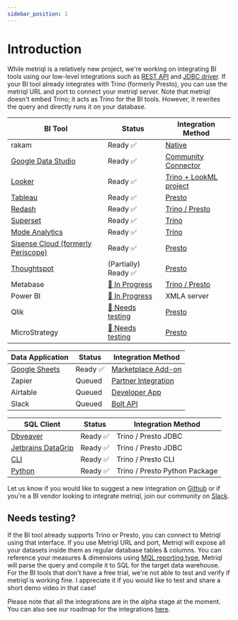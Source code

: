 ```yaml
---
sidebar_position: 1
---
```


# Introduction

While metriql is a relatively new project, we're working on integrating BI tools using our low-level integrations such as [REST API](rest-api) and [JDBC driver](jdbc-driver). If your BI tool already integrates with Trino (formerly Presto), you can use the metriql URL and port to connect your metriql server. Note that metriql doesn't embed Trino; it acts as Trino for the BI tools. However, it rewrites the query and directly runs it on your database.


| BI Tool            | Status             | Integration Method  |
|--------------------|--------------------|---------------------|
| rakam              | Ready  ✅    |  [Native](https://rakam.io/product)                                          
| [Google Data Studio](/integrations/bi-tools/google-data-studio) | Ready  ✅  | [Community Connector](https://datastudio.google.com/datasources/create?connectorId=AKfycbw8o0F6LEr0epNSNVWqNzlqo7R-6jRYxxSxBspzyg2Xi6SDFItLN_aM3l_U56Z0obwS) |
| [Looker](/integrations/bi-tools/looker)             | Ready  ✅  | [Trino + LookML project](https://docs.looker.com/setup-and-management/database-config/prestodb) |
| [Tableau](/integrations/bi-tools/tableau)            | Ready  ✅  |  [Presto](https://help.tableau.com/current/pro/desktop/en-us/examples_presto.htm)  |
| [Redash](/integrations/bi-tools/redash)           | Ready  ✅ | [Trino / Presto](https://redash.io/data-sources/presto) |
| [Superset](/integrations/bi-tools/superset)           | Ready  ✅ | [Trino](https://superset.apache.org/docs/databases/trino) |
| [Mode Analytics](/integrations/bi-tools/mode)           | Ready  ✅ | [Trino](https://mode.com/help/articles/supported-databases/#trino) |
| [Sisense Cloud (formerly Periscope)](/integrations/bi-tools/sisense-cloud)           | Ready  ✅  | [Presto](https://www.sisense.com/data-connectors/presto/)  |   
| [Thoughtspot](/integrations/bi-tools/thoughtspot)           | (Partially) Ready  ✅  | [Presto](https://docs.thoughtspot.com/6.2/data-integrate/dataflow/dataflow-presto.html)  |   
| Metabase           | [🚧 In Progress](https://github.com/metriql/metriql/issues/13)  | [Trino / Presto](https://www.metabase.com/docs/latest/administration-guide/01-managing-databases.html#officially-supported-databases)  |
| Power BI           | [🚧 In Progress](https://github.com/metriql/metriql/issues/7)  | XMLA server |   
| Qlik           | [🙋 Needs testing](#needs-testing)  | [Presto](https://help.qlik.com/en-US/connectors/Subsystems/ODBC_connector_help/Content/Connectors_ODBC/Presto/Create-Presto-connection.htm)  |   
| MicroStrategy           | [🙋 Needs testing](#needs-testing) | [Presto](https://community.microstrategy.com/s/article/How-to-Connect-to-Presto?language=en_US)  |   


| Data Application            | Status             | Integration Method  |
|--------------------|--------------------|---------------------|
| [Google Sheets](/integrations/services/google-sheets) | Ready  ✅  | [Marketplace Add-on](https://gsuite.google.com/marketplace/app/metriql/218048854372) |
| Zapier             | Queued  | [Partner Integration](https://platform.zapier.com/partners/lifecycle-planning) |
| Airtable             | Queued  | [Developer App](https://www.airtable.com/developers/apps/guides/building-a-new-app) |
| Slack             | Queued  | [Bolt API](https://api.slack.com/start/building/bolt-python) |


| SQL Client            | Status             | Integration Method  |
|--------------------|--------------------|---------------------|
| [Dbveaver](/integrations/services/dbeaver) | Ready  ✅  | Trino / Presto JDBC |
| [Jetbrains DataGrip](/integrations/services/datagrip) | Ready  ✅  | Trino / Presto JDBC |
| [CLI](/integrations/services/cli) | Ready  ✅  | Trino / Presto CLI |
| [Python](/integrations/services/python) | Ready  ✅  | Trino / Presto Python Package |


Let us know if you would like to suggest a new integration on [Github](https://github.com/metriql/metriql/issues/new) or if you're a BI vendor looking to integrate metriql, join our community on [Slack](https://join.slack.com/t/metriql/shared_invite/zt-tz1nzvyd-ker8LGcBQmzrwvfAkFO1qQ).


## Needs testing?

If the BI tool already supports Trino or Presto, you can connect to Metriql using that interface. If you use Metriql URL and port, Metriql will expose all your datasets inside them as regular database tables & columns. You can reference your measures & dimensions using [MQL reporting type](/query/mql), Metriql will parse the query and compile it to SQL for the target data warehouse. For the BI tools that don't have a free trial, we're not able to test and verify if metriql is working fine. I appreciate it if you would like to test and share a short demo video in that case!

Please note that all the integrations are in the alpha stage at the moment. You can also see our roadmap for the integrations [here](https://github.com/metriql/metriql/projects/1).
